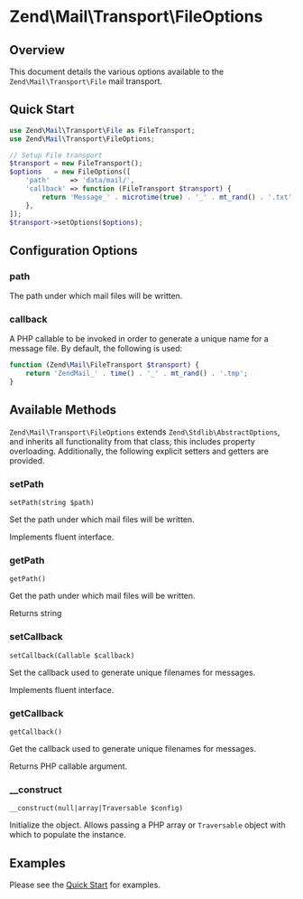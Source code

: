 # Zend\\Mail\\Transport\\FileOptions

## Overview

This document details the various options available to the `Zend\Mail\Transport\File` mail
transport.

## Quick Start

```php
use Zend\Mail\Transport\File as FileTransport;
use Zend\Mail\Transport\FileOptions;

// Setup File transport
$transport = new FileTransport();
$options   = new FileOptions([
    'path'     => 'data/mail/',
    'callback' => function (FileTransport $transport) {
        return 'Message_' . microtime(true) . '_' . mt_rand() . '.txt';
    },
]);
$transport->setOptions($options);
```

## Configuration Options

### path

The path under which mail files will be written.

### callback

A PHP callable to be invoked in order to generate a unique name for a message file. By default, the
following is used:

```php
function (Zend\Mail\FileTransport $transport) {
    return 'ZendMail_' . time() . '_' . mt_rand() . '.tmp';
}
```

## Available Methods

`Zend\Mail\Transport\FileOptions` extends `Zend\Stdlib\AbstractOptions`, and inherits all
functionality from that class; this includes property overloading. Additionally, the following
explicit setters and getters are provided.

### setPath
`setPath(string $path)`

Set the path under which mail files will be written.

Implements fluent interface.

### getPath

`getPath()`

Get the path under which mail files will be written.

Returns string

### setCallback

`setCallback(Callable $callback)`

Set the callback used to generate unique filenames for messages.

Implements fluent interface.

### getCallback

`getCallback()`

Get the callback used to generate unique filenames for messages.

Returns PHP callable argument.

### \_\_construct

`__construct(null|array|Traversable $config)`

Initialize the object. Allows passing a PHP array or `Traversable` object with which to populate the
instance.

## Examples

Please see the [Quick Start](zend.mail.file.options.md) for examples.
